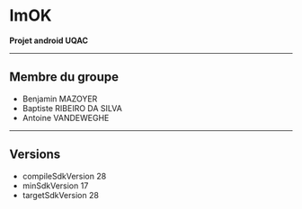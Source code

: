 # ImOK

__Projet android UQAC__

-------------------

## Membre du groupe

* Benjamin MAZOYER
* Baptiste RIBEIRO DA SILVA
* Antoine VANDEWEGHE

-----------------

## Versions

* compileSdkVersion 28
* minSdkVersion 17
* targetSdkVersion 28
